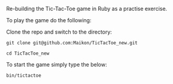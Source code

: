 Re-building the Tic-Tac-Toe game in Ruby as a practise exercise.

To play the game do the following:

Clone the repo and switch to the directory:

`git clone git@github.com:Maikon/TicTacToe_new.git`

`cd TicTacToe_new`

To start the game simply type the below:

`bin/tictactoe`
